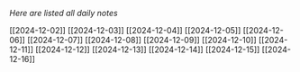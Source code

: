 *Here are listed all daily notes* 

[[2024-12-02]]
[[2024-12-03]]
[[2024-12-04]]
[[2024-12-05]]
[[2024-12-06]]
[[2024-12-07]]
[[2024-12-08]]
[[2024-12-09]]
[[2024-12-10]]
[[2024-12-11]]
[[2024-12-12]]
[[2024-12-13]]
[[2024-12-14]]
[[2024-12-15]]
[[2024-12-16]]






